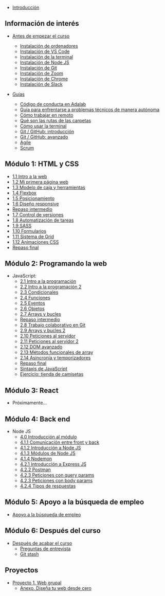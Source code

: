 - [Introducción](README.md)

## Información de interés

- [Antes de empezar el curso](instalacion/antes_de_empezar_el_curso.md)
  - [Instalación de ordenadores](instalacion/instalacion_de_ordenadores.md)
  - [Instalación de VS Code](instalacion/instalacion_de_vscode.md)
  - [Instalación de la terminal](instalacion/instalacion_de_la_terminal.md)
  - [Instalación de Node JS](instalacion/instalacion_de_node_js.md)
  - [Instalación de Git](instalacion/instalacion_de_git.md)
  - [Instalación de Zoom](instalacion/instalacion_de_zoom.md)
  - [Instalación de Chrome](instalacion/instalacion_de_chrome.md)
  - [Instalación de Slack](instalacion/instalacion_de_slack.md)

- [Guías](guias/intro.md)
  - [Código de conducta en Adalab](guias/codigo_de_conducta.md)
  - [Guía para enfrentarse a problemas técnicos de manera autónoma](guias/busqueda_de_soluciones.md)
  - [Cómo trabajar en remoto](guias/como_trabajar_en_remoto.md)
  - [Qué son las rutas de las carpetas](guias/que_son_las_rutas_de_las_carpetas.md)
  - [Cómo usar la terminal](guias/como_usar_la_terminal.md)
  - [Git / GitHub: introducción](guias/git_github_intro.md)
  - [Git / GitHub: avanzado](guias/git_github_avanzado.md)
  - [Agile](guias/agile.md)
  - [Scrum](guias/scrum.md)

## Módulo 1: HTML y CSS

- [1.1 Intro a la web](modulo_1/1_1_intro_a_la_web.md)
- [1.2 Mi primera página web](modulo_1/1_2_mi_primera_web.md)
- [1.3 Modelo de caja y herramientas](modulo_1/1_3_modelo_de_caja_y_herramientas.md)
- [1.4 Flexbox](modulo_1/1_4_posicionamiento_con_flexbox.md)
- [1.5 Posicionamiento](modulo_1/1_5_posicionamiento.md)
- [1.6 Diseño responsive](modulo_1/1_6_responsive_design.md)
- [Repaso intermedio](modulo_1/1_repaso_intermedio.md)
- [1.7 Control de versiones](modulo_1/1_7_control_de_versiones.md)
- [1.8 Automatización de tareas](modulo_1/1_8_automatizacion_de_tareas.md)
- [1.9 SASS](modulo_1/1_9_sass.md)
- [1.10 Formularios](modulo_1/1_10_formularios.md)
- [1.11 Sistema de Grid](modulo_1/1_11_sistema_de_grid.md)
- [1.12 Animaciones CSS](modulo_1/1_12_animaciones_CSS.md)
- [Repaso final](modulo_1/1_repaso.md)

## Módulo 2: Programando la web

- JavaScript:
  - [2.1 Intro a la programación](modulo_2/2_1_intro_a_la_programacion.md)
  - [2.2 Intro a la programación 2](modulo_2/2_2_intro_a_la_programacion_2.md)
  - [2.3 Condicionales](modulo_2/2_3_condicionales.md)
  - [2.4 Funciones](modulo_2/2_4_funciones.md)
  - [2.5 Eventos](modulo_2/2_5_eventos.md)
  - [2.6 Objetos](modulo_2/2_6_objetos.md)
  - [2.7 Arrays y bucles](modulo_2/2_7_arrays_y_bucles.md)
  - [Repaso intermedio](modulo_2/2_repaso_intermedio.md)
  - [2.8 Trabajo colaborativo en Git](modulo_2/2_8_trabajo_colaborativo_en_git.md)
  - [2.9 Arrays y bucles 2](modulo_2/2_9_array_y_bucles_2.md)
  - [2.10 Peticiones al servidor](modulo_2/2_10_peticiones_al_servidor.md)
  - [2.11 Peticiones al servidor 2](modulo_2/2_11_peticiones_al_servidor_2.md)
  - [2.12 DOM avanzado](modulo_2/2_12_dom_avanzado.md)
  - [2.13 Métodos funcionales de array](modulo_2/2_13_metodos_funcionales_array.md)
  - [2.14 Asincronía y temporizadores](modulo_2/2_14_asincronia.md)
  - [Repaso final](modulo_2/2_repaso.md)
  - [Sintaxis de JavaScript](modulo_2/2_sintaxis_de_js.md)
  - [Ejercicio: tienda de camisetas](modulo_2/2_ejercicio_global_tienda_de_camisetas.md)

## Módulo 3: React

- Próximamente...

<!-- - [3.1 Clases de ES6](modulo_3/3_1_clases_es6.md)
- [3.2 Intro a React](modulo_3/3_2_intro_react.md)
- [3.3 Intro a React II](modulo_3/3_3_intro_react_2.md)
- [3.4 Componentes en React](modulo_3/3_4_componentes_react.md)
- [3.5 Eventos en React](modulo_3/3_5_eventos_react.md)
- [3.6 Estado en React](modulo_3/3_6_estado_react.md)
- [3.7 React Hooks](modulo_3/3_7_react_hooks.md)
- [Repaso intermedio](modulo_3/3_repaso_intermedio.md)
- [3.8 Formularios en React](modulo_3/3_8_formularios_en_react.md)
- [3.9 Buenas prácticas](modulo_3/3_9_buenas_practicas.md)
- [3.10 Arquitectura de aplicaciones React](modulo_3/3_10_arquitectura_estado.md)
- [3.11 React router](modulo_3/3_11_react_router.md)
- [3.12 Ciclo de vida de componentes](modulo_3/3_12_ciclo_vida_componentes_react.md)
- [3.13 Testing con JavaScript](modulo_3/3_13_testing_js.md)
- [3.14 Refactoring](modulo_3/3_14_refactoring.md)
- [Repaso final](modulo_3/3_repaso.md)
- [Ejercicio: GMail](modulo_3/3_ejercicio_global_gmail.md)
-->

## Módulo 4: Back end

- Node JS
  - [4.0 Introducción al módulo](modulo_4/4_0_intro.md)
  - [4.1.1 Comunicación entre front y back](modulo_4/4_1_intro_comunicacion_front_back.md)
  - [4.1.2 Introducción a Node JS](modulo_4/4_1_node_intro.md)
  - [4.1.3 Módulos de Node JS](modulo_4/4_1_node_modules.md)
  - [4.1.4 Nodemon](modulo_4/4_1_node_nodemon.md)
  - [4.2.1 Introducción a Express JS](modulo_4/4_2_express_basic.md)
  - [4.2.2 Postman](modulo_4/4_2_express_postman.md)
  - [4.2.3 Peticiones con query params](modulo_4/4_2_express_request_query_params.md)
  - [4.2.3 Peticiones con body params](modulo_4/4_2_express_request_body_params.md)
  - [4.2.4 Tipos de respuestas](modulo_4/4_2_express_response_types.md)

<!-- ## Proyectos

- [Proyecto 1. Web grupal](proyectos/p1_proyecto.md)
  - [Anexo. Diseña tu web desde cero](proyectos/p1_anexo.md)
- [Proyecto 2. Awesome profile-cards](proyectos/p2_proyecto.md)
  - [Anexo. Documentación del API de Awesome Profile Cards](proyectos/p2_anexo.md)
- [Proyecto 3. Un caso de código heredado](proyectos/p3_proyecto.md) -->

## Módulo 5: Apoyo a la búsqueda de empleo

- [Apoyo a la búsqueda de empleo](modulo_5/apoyo_a_la_busqueda_de_empleo.md)

## Módulo 6: Después del curso

- [Después de acabar el curso](modulo_6/despues_de_acabar_el_curso.md)
  - [Preguntas de entrevista](modulo_6/preguntas_de_entrevista.md)
  - [Git stash](modulo_6/git_stash.md)

## Proyectos

- [Proyecto 1. Web grupal](proyectos/p1_proyecto.md)
  - [Anexo. Diseña tu web desde cero](proyectos/p1_anexo.md)
<!-- - [Proyecto 2. Awesome profile-cards](proyectos/p2_proyecto.md)
  - [Anexo. Documentación del API de Awesome Profile Cards](proyectos/p2_anexo.md) -->
<!-- - [Proyecto 3. Un caso de código heredado](proyectos/p3_proyecto.md) -->